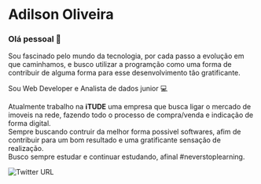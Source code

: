 # Adilson Oliveira

### Olá pessoal 👋
Sou fascinado pelo mundo da tecnologia, por cada passo a evolução em que caminhamos, e busco utilizar a programção como uma forma de contribuir de alguma forma para esse desenvolvimento tão gratificante.

Sou Web Developer e Analista de dados junior :computer:

Atualmente trabalho na **iTUDE** uma empresa que busca ligar o mercado de imoveis na rede, fazendo todo o processo de compra/venda e indicação de forma digital.
<br/>Sempre buscando contruir da melhor forma possivel softwares, afim de contribuir para um bom resultado e uma gratificante sensação de realização.
<br/>Busco sempre estudar e continuar estudando, afinal #neverstoplearning.



![Twitter URL](https://img.shields.io/twitter/url?label=%40Dirsoz&style=social&url=https%3A%2F%2Ftwitter.com%2FDirsoz)
